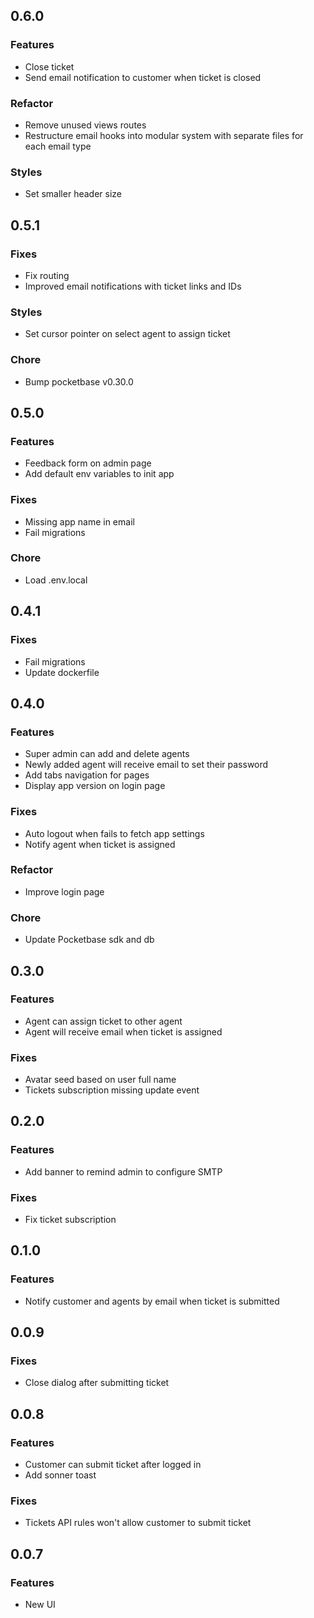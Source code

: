 ## 0.6.0

### Features

- Close ticket
- Send email notification to customer when ticket is closed

### Refactor

- Remove unused views routes
- Restructure email hooks into modular system with separate files for each email type

### Styles

- Set smaller header size

## 0.5.1

### Fixes

- Fix routing
- Improved email notifications with ticket links and IDs

### Styles

- Set cursor pointer on select agent to assign ticket

### Chore

- Bump pocketbase v0.30.0

## 0.5.0

### Features

- Feedback form on admin page
- Add default env variables to init app

### Fixes

- Missing app name in email
- Fail migrations

### Chore

- Load .env.local

## 0.4.1

### Fixes

- Fail migrations
- Update dockerfile

## 0.4.0

### Features

- Super admin can add and delete agents
- Newly added agent will receive email to set their password
- Add tabs navigation for pages
- Display app version on login page

### Fixes

- Auto logout when fails to fetch app settings
- Notify agent when ticket is assigned

### Refactor

- Improve login page

### Chore

- Update Pocketbase sdk and db

## 0.3.0

### Features

- Agent can assign ticket to other agent
- Agent will receive email when ticket is assigned

### Fixes

- Avatar seed based on user full name
- Tickets subscription missing update event

## 0.2.0

### Features

- Add banner to remind admin to configure SMTP

### Fixes

- Fix ticket subscription

## 0.1.0

### Features

- Notify customer and agents by email when ticket is submitted

## 0.0.9

### Fixes

- Close dialog after submitting ticket

## 0.0.8

### Features

- Customer can submit ticket after logged in
- Add sonner toast

### Fixes

- Tickets API rules won't allow customer to submit ticket

## 0.0.7

### Features

- New UI
